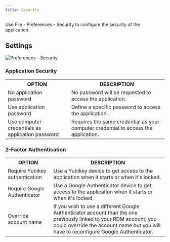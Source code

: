 ```yaml
---
title: Security
---
```

Use File - Preferences - Security to configure the security of the application. 

## Settings 

![Preferences - Security](/img/en/rdm/mac/clip10440.png) 

### Application Security 

<table>
	<tr>
		<th>
OPTION 
		</th>
		<th>
DESCRIPTION 
		</th>
	</tr>
	<tr>
		<td>
No application password 
		</td>
		<td>
No password will be requested to access the application. 
		</td>
	</tr>
	<tr>
		<td>
Use application password 
		</td>
		<td>
Define a specific password to access the application. 
		</td>
	</tr>
	<tr>
		<td>
Use computer credentials as application password 
		</td>
		<td>
Requires the same credential as your computer credential to access the application. 
		</td>
	</tr>
</table>

### 2-Factor Authentication 

<table>
	<tr>
		<th>
OPTION 
		</th>
		<th>
DESCRIPTION 
		</th>
	</tr>
	<tr>
		<td>
Require Yubikey authentication 
		</td>
		<td>
Use a Yubikey device to get access to the application when it starts or when it&apos;s locked. 
		</td>
	</tr>
	<tr>
		<td>
Require Google Authenticator 
		</td>
		<td>
Use a Google Authenticator device to get access to the application when it starts or when it&apos;s locked. 
		</td>
	</tr>
	<tr>
		<td>
Override account name 
		</td>
		<td>
If you wish to use a different Google Authenticator account than the one previously linked to your RDM account, you could override the account name but you will have to reconfigure Google Authenticator. 
		</td>
	</tr>
</table>


